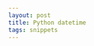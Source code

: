 ```yaml
---
layout: post
title: Python datetime 
tags: snippets
---
```


<script src="https://gist.github.com/selimslab/bb761aa8726264d4058b953ec36ee925.js"></script>